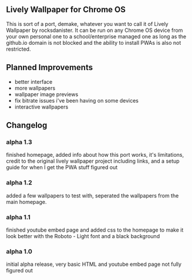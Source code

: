 ## Lively Wallpaper for Chrome OS

This is sort of a port, demake, whatever you want to call it of Lively Wallpaper by rocksdanister. It can be run on any Chrome OS device from your own personal one to a school/enterprise managed one as long as the github.io domain is not blocked and the ability to install PWAs is also not restricted.

## Planned Improvements
- better interface
- more wallpapers
- wallpaper image previews
- fix bitrate issues i've been having on some devices
- interactive wallpapers

## Changelog

### alpha 1.3
finished homepage, added info about how this port works, it's limitations, credit to the original lively wallpaper project including links, and a setup guide for when I get the PWA stuff figured out

### alpha 1.2
added a few wallpapers to test with, seperated the wallpapers from the main homepage.

### alpha 1.1
finished youtube embed page and added css to the homepage to make it look better with the Roboto - Light font and a black background

### alpha 1.0
initial alpha release, very basic HTML and youtube embed page not fully figured out

